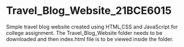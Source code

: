 # Travel_Blog_Website_21BCE6015
Simple travel blog website created using HTML,CSS and JavaScript for college assignment.
The Travel_Blog_Website folder needs to be downloaded and then index.html file is to be viewed inside the folder.
